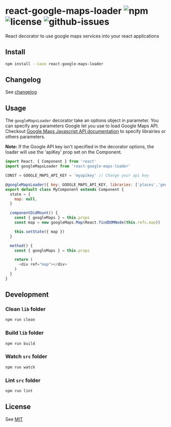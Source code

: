 # react-google-maps-loader ![npm](https://img.shields.io/npm/v/react-google-maps-loader.svg) ![license](https://img.shields.io/npm/l/react-google-maps-loader.svg) ![github-issues](https://img.shields.io/github/issues/cedricdelpoux/react-google-maps-loader.svg)

React decorator to use google maps services into your react applications

## Install

```sh
npm install --save react-google-maps-loader
```

## Changelog

See [changelog](./CHANGELOG.md)

## Usage

The `googleMapsLoader` decorator take an options object in parameter.
You can specify any parameters Google let you use to load Google Maps API.
Checkout [Google Maps Javascript API documentation](https://developers.google.com/maps/documentation/javascript/libraries) to specify librairies or others parameters.

**Note:** If the Google API key isn't specified in the decorator options, the loader will
use the 'apiKey' prop set on the Component.

```js
import React, { Component } from 'react'
import googleMapsLoader from 'react-google-maps-loader'

CONST = GOOGLE_MAPS_API_KEY = 'myapikey' // Change your api key

@googleMapsLoader({ key: GOOGLE_MAPS_API_KEY, libraries: ['places','geometry'] })
export default class MyComponent extends Component {
  state = {
    map: null,
  }

  componentDidMount() {
    const { googleMaps } = this.props
    const map = new googleMaps.Map(React.findDOMNode(this.refs.map))

    this.setState({ map })
  }

  method() {
    const { googleMaps } = this.props

    return (
      <div ref="map"></div>
    )
  }
}
```

## Development

### Clean `lib` folder

```js
npm run clean
```

### Build `lib` folder

```js
npm run build
```

### Watch `src` folder

```js
npm run watch
```

### Lint `src` folder

```js
npm run lint
```

## License

See [MIT](./LICENCE)
